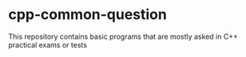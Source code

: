 # cpp-common-question
This repository contains basic programs that are mostly asked in C++ practical exams or tests
